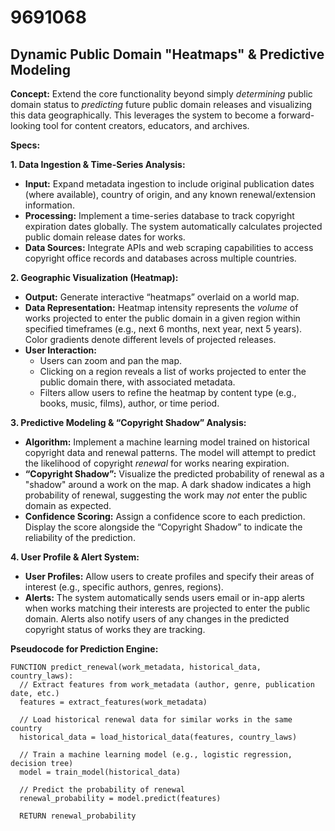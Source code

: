 # 9691068

## Dynamic Public Domain "Heatmaps" & Predictive Modeling

**Concept:** Extend the core functionality beyond simply *determining* public domain status to *predicting* future public domain releases and visualizing this data geographically. This leverages the system to become a forward-looking tool for content creators, educators, and archives.

**Specs:**

**1. Data Ingestion & Time-Series Analysis:**

*   **Input:** Expand metadata ingestion to include original publication dates (where available), country of origin, and any known renewal/extension information.
*   **Processing:** Implement a time-series database to track copyright expiration dates globally. The system automatically calculates projected public domain release dates for works.
*   **Data Sources:** Integrate APIs and web scraping capabilities to access copyright office records and databases across multiple countries.

**2. Geographic Visualization (Heatmap):**

*   **Output:** Generate interactive “heatmaps” overlaid on a world map.
*   **Data Representation:**  Heatmap intensity represents the *volume* of works projected to enter the public domain in a given region within specified timeframes (e.g., next 6 months, next year, next 5 years). Color gradients denote different levels of projected releases.
*   **User Interaction:**
    *   Users can zoom and pan the map.
    *   Clicking on a region reveals a list of works projected to enter the public domain there, with associated metadata.
    *   Filters allow users to refine the heatmap by content type (e.g., books, music, films), author, or time period.

**3. Predictive Modeling & “Copyright Shadow” Analysis:**

*   **Algorithm:** Implement a machine learning model trained on historical copyright data and renewal patterns.  The model will attempt to predict the likelihood of copyright *renewal* for works nearing expiration.
*   **“Copyright Shadow”:**  Visualize the predicted probability of renewal as a "shadow" around a work on the map.  A dark shadow indicates a high probability of renewal, suggesting the work may *not* enter the public domain as expected.
*   **Confidence Scoring:**  Assign a confidence score to each prediction. Display the score alongside the “Copyright Shadow” to indicate the reliability of the prediction.

**4. User Profile & Alert System:**

*   **User Profiles:** Allow users to create profiles and specify their areas of interest (e.g., specific authors, genres, regions).
*   **Alerts:**  The system automatically sends users email or in-app alerts when works matching their interests are projected to enter the public domain. Alerts also notify users of any changes in the predicted copyright status of works they are tracking.

**Pseudocode for Prediction Engine:**

```
FUNCTION predict_renewal(work_metadata, historical_data, country_laws):
  // Extract features from work_metadata (author, genre, publication date, etc.)
  features = extract_features(work_metadata)

  // Load historical renewal data for similar works in the same country
  historical_data = load_historical_data(features, country_laws)

  // Train a machine learning model (e.g., logistic regression, decision tree)
  model = train_model(historical_data)

  // Predict the probability of renewal
  renewal_probability = model.predict(features)

  RETURN renewal_probability
```